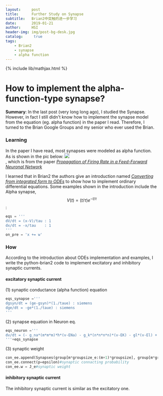 ```yaml
---
layout:     post
title:      Further Study on Synapse
subtitle:   Brian2中突触的进一步学习
date:       2019-01-21
author:     HSI
header-img: img/post-bg-desk.jpg
catalog: 	 true
tags:
    - Brian2
    - synapse
    - alpha function
---
```

{% include lib/mathjax.html %}

How to implement the alpha-function-type synapse?
===

**Summary**: In the last post (very long long ago), I studied the Synapse. However, in fact I still didn't know how to implement the synapse 
model from the equation (eg. alpha function) in the paper I read. Therefore, I turned to the Brian Google Groups and my senior who ever used 
the Brian. 
### Learning 
In the paper I have read, most synapses were modeled as alpha function. As is shown in the pic below:
![](https://github.com/HardworkingChris/Brian2_Learning/raw/master/3-synapse/synapse_alpha.PNG)  
, which is from the paper [_Propagation of Firing Rate in a Feed-Forward Neuronal Network_](https://journals.aps.org/prl/abstract/10.1103/PhysRevLett.96.018103)

I learned that in Brian2 the authors give an introduction named [_Converting from integrated form to ODEs_](https://brian2.readthedocs.io/en/stable/user/converting_from_integrated_form.html)
to show how to implement ordinary differential equations.
Some examples shown in the introduction include the Alpha synapse, $$V(t)=(t/τ)e^{−t/τ}$$:
```py
eqs = '''
dV/dt = (x-V)/tau : 1       
dx/dt = -x/tau    : 1
'''
on_pre = 'x += w'
```
### How  
According to the introduction about ODEs implementation and examples, I write the python-brian2 code to implement excitatory and inhibitory 
synaptic currents.

#### excitatory synaptic current
(1) synaptic conductance (alpha function) equation <br>
```py
eqs_synapse ='''
dgsyn/dt = (ge-gsyn)*(1./taue) : siemens        
dge/dt = -ge*(1./taue) : siemens
'''
```
(2) synapse equation in Neuron eq. <br>
```py
eqs_neuron ='''
dv/dt = (- g_na*(m*m*m)*h*(v-ENa) - g_k*(n*n*n*n)*(v-EK) - gl*(v-El) + gsyn*(Ee-v) + I )/Cm: volt       
'''+eqs_synapse
```
(3) synaptic weight <br>
```py
con_ee.append(Synapses(group[m*groupsize_e:(m+1)*groupsize], group[m*groupsize:(m+1)*groupsize], 'w: 1', on_pre='ge += w'))#updating        
con_ee.connect(p=epsilon)#synaptic connacting probability       
con_ee.w = J_e#synaptic weight
```
#### inhibitory synaptic current
The inhibitory synaptic current is similar as the excitatory one.
